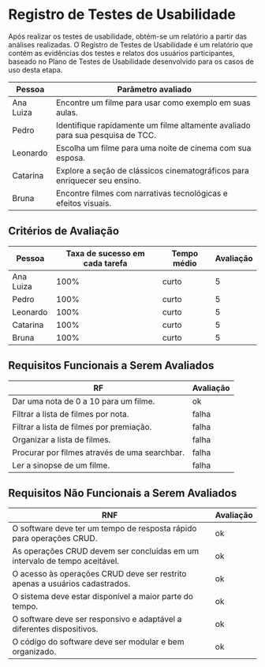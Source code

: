 # Registro de Testes de Usabilidade

Após realizar os testes de usabilidade, obtém-se um relatório a partir das análises realizadas. O Registro de Testes de Usabilidade é um relatório que contém as evidências dos testes e relatos dos usuários participantes, baseado no Plano de Testes de Usabilidade desenvolvido para os casos de uso desta etapa.

| Pessoa   |Parâmetro avaliado                                                                  | 
|----------|------------------------------------------------------------------------------------|
|Ana Luiza |Encontre um filme para usar como exemplo em suas aulas.                             |
|Pedro     |Identifique rapidamente um filme altamente avaliado para sua pesquisa de TCC.       |
|Leonardo  |Escolha um filme para uma noite de cinema com sua esposa.                           |
|Catarina  |Explore a seção de clássicos cinematográficos para enriquecer seu ensino.           |
|Bruna     |Encontre filmes com narrativas tecnológicas e efeitos visuais.                      |

## Critérios de Avaliação

| Pessoa   | Taxa de sucesso em cada tarefa | Tempo médio | Avaliação |
|----------|--------------------------------|-------------|-----------|
|Ana Luiza | 100%                           | curto       | 5          |
|Pedro     | 100%                           | curto       |  5         |
|Leonardo  | 100%                           | curto       |   5        |
|Catarina  | 100%                           | curto       |    5       |
|Bruna     | 100%                           | curto       |     5      |

## Requisitos Funcionais a Serem Avaliados

| RF                                          |Avaliação                                 | 
|---------------------------------------------|------------------------------------------|
|Dar uma nota de 0 a 10 para um filme.        | ok                                       |
|Filtrar a lista de filmes por nota.          | falha                                    |
|Filtrar a lista de filmes por premiação.     | falha                                    |
|Organizar a lista de filmes.                 | falha                                    |
|Procurar por filmes através de uma searchbar.| falha                                    |
|Ler a sinopse de um filme.                   | falha                                    |


## Requisitos Não Funcionais a Serem Avaliados

| RNF                                                                             |Avaliação                                 | 
|---------------------------------------------------------------------------------|------------------------------------------|
|O software deve ter um tempo de resposta rápido para operações CRUD.             | ok                                       |
|As operações CRUD devem ser concluídas em um intervalo de tempo aceitável.       | ok                                       |
|O acesso às operações CRUD deve ser restrito apenas a usuários cadastrados.      | ok                                       |
|O sistema deve estar disponível a maior parte do tempo.                          | ok                                       |
|O software deve ser responsivo e adaptável a diferentes dispositivos.            | ok                                       |
|O código do software deve ser modular e bem organizado.                          | ok                                       |








